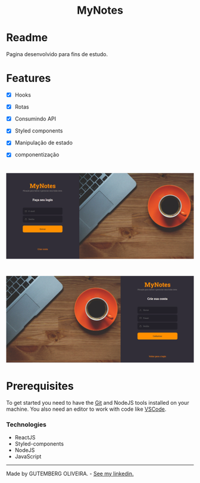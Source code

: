 <h1 align="center">MyNotes</h1>

# Readme
<p>Pagina desenvolvido para fins de estudo.</p>

# Features
- [x] Hooks
- [x] Rotas
- [x] Consumindo API
- [x] Styled components
- [x] Manipulação de estado
- [x] componentização


<h1>
    <img alt="LogIn" title="LogIn Page" src="./src/assets/Login.PNG">
</h1>

<h1>
    <img alt="LogUp" title="LogUp Page" src="./src/assets/Logup.PNG">
</h1>


# Prerequisites
To get started you need to have the [Git](https://git-scm.com/) and NodeJS tools installed on your machine. You also need an editor to work with code like [VSCode](https://code.visualstudio.com/).

### Technologies
- ReactJS
- Styled-components
- NodeJS
- JavaScript

---

Made by GUTEMBERG OLIVEIRA. - [See my linkedin.](https://www.linkedin.com/in/gutemberg-oliveira-61a1b1116/)
